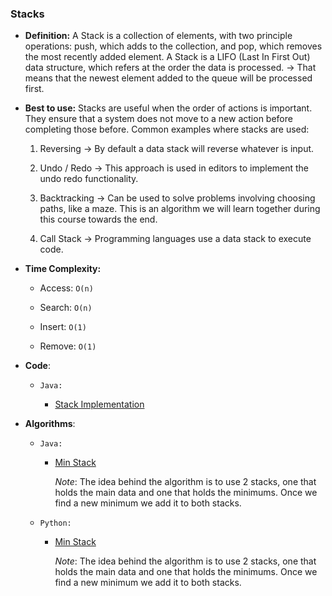 ### Stacks

- **Definition:** A Stack is a collection of elements, with two principle operations: push, which adds to the collection, and pop, which removes the most recently added element. A Stack is a LIFO (Last In First Out) data structure, which refers at the order the data is processed. → That means that the newest element added to the queue will be processed first.

- **Best to use:** Stacks are useful when the order of actions is important. They ensure that a system does not move to a new action before completing those before. Common examples where stacks are used:

  1. Reversing → By default a data stack will reverse whatever is input.

  2. Undo / Redo → This approach is used in editors to implement the undo redo functionality.

  3. Backtracking → Can be used to solve problems involving choosing paths, like a maze. This is an algorithm we will learn together during this course towards the end.

  4. Call Stack → Programming languages use a data stack to execute code.

- **Time Complexity:**

  - Access: `O(n)`

  - Search: `O(n)`

  - Insert: `O(1)`

  - Remove: `O(1)`

- **Code**:

  - `Java:`

    - [Stack Implementation](https://github.com/andreivisan/interviews/blob/master/datastructures/stacks/java/impl/MyStack.java)

- **Algorithms**:

  - `Java:`

    - [Min Stack](https://github.com/andreivisan/interviews/blob/master/datastructures/stacks/java/algorithms/MinStack.java)

      _Note_: The idea behind the algorithm is to use 2 stacks, one that holds the main data and one that holds the minimums. Once we find a new minimum we add it to both stacks.

  - `Python:`

    - [Min Stack](https://github.com/andreivisan/interviews/blob/master/datastructures/stacks/python/algorithms/min_stack.py)

      _Note_: The idea behind the algorithm is to use 2 stacks, one that holds the main data and one that holds the minimums. Once we find a new minimum we add it to both stacks.
